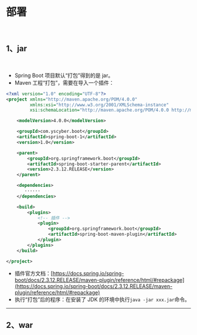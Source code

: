 # 部署

<br/>

## 1、jar

<br/>

- Spring Boot 项目默认“打包”得到的是 jar。
- Maven 工程“打包”，需要在导入一个插件：



```xml
<?xml version="1.0" encoding="UTF-8"?>
<project xmlns="http://maven.apache.org/POM/4.0.0"
         xmlns:xsi="http://www.w3.org/2001/XMLSchema-instance"
         xsi:schemaLocation="http://maven.apache.org/POM/4.0.0 http://maven.apache.org/xsd/maven-4.0.0.xsd">

    <modelVersion>4.0.0</modelVersion>

    <groupId>com.yscyber.boot</groupId>
    <artifactId>spring-boot-1</artifactId>
    <version>1.0</version>

    <parent>
        <groupId>org.springframework.boot</groupId>
        <artifactId>spring-boot-starter-parent</artifactId>
        <version>2.3.12.RELEASE</version>
    </parent>

    <dependencies>
       ······
    </dependencies>

    <build>
        <plugins>
            <!-- 插件 -->
            <plugin>
                <groupId>org.springframework.boot</groupId>
                <artifactId>spring-boot-maven-plugin</artifactId>
            </plugin>
        </plugins>
    </build>

</project>
```



- 插件官方文档：[https://docs.spring.io/spring-boot/docs/2.3.12.RELEASE/maven-plugin/reference/html/#repackage](https://docs.spring.io/spring-boot/docs/2.3.12.RELEASE/maven-plugin/reference/html/#repackage)
- 执行“打包”后的程序：在安装了 JDK 的环境中执行`java -jar xxx.jar`命令。

---

## 2、war

<br/>

